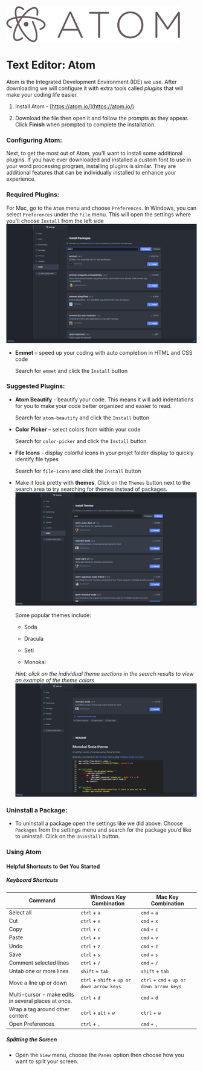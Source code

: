 ![](assets/atomLogo.png)

# Text Editor: Atom

Atom is the Integrated Development Environment \(IDE\) we use. After downloading we will configure it with extra tools called _plugins_ that will make your coding life easier.

1. Install Atom - [https://atom.io/](https://atom.io/)

2. Download the file then open it and follow the prompts as they appear. Click **Finish** when prompted to complete the installation.

### Configuring Atom:

Next, to get the most out of Atom, you’ll want to install some additional plugins. If you have ever downloaded and installed a custom font to use in your word processing program, installing plugins is similar. They are additional features that can be individually installed to enhance your experience.

### Required Plugins:

For Mac, go to the `Atom` menu and choose `Preferences`.  In Windows, you can select `Preferences` under the `File` menu. This will open the settings where you'll choose `Install` from the left side  
![](/assets/packageInstall.png)

* **Emmet** – speed up your coding with auto completion in HTML and CSS code

  Search for `emmet` and click the `Install` button

### Suggested Plugins:

* **Atom Beautify** - beautify your code.  This means it will add indentations for you to make your code better organized and easier to read.

  Search for `atom-beautify` and click the `Install` button

* **Color Picker** – select colors from within your code

  Search for `color-picker` and click the `Install` button

* **File Icons** - display colorful icons in your projet folder display to quickly identify file types

  Search for `file-icons` and click the `Install` button

* Make it look pretty with **themes**. Click on the `Themes` button next to the search area to try searching for themes instead of packages.  
  ![](/assets/themeInstall.png)

  Some popular themes include:

  * Soda

  * Dracula

  * Seti

  * Monokai

  _Hint: click on the individual theme sections in the search results to view an example of the theme colors_  
  ![](/assets/viewTheme.png)

### Uninstall a Package:

* To uninstall a package open the settings like we did above.  Choose `Packages` from the settings menu and search for the package you’d like to uninstall.  Click on the `Uninstall` button.

### Using Atom

#### Helpful Shortcuts to Get You Started

##### Keyboard Shortcuts

| Command | Windows Key Combination | Mac Key Combination |
| --- | --- | --- |
| Select all | `ctrl` + `a` | `cmd` + `a` |
| Cut | `ctrl` + `x` | `cmd` + `x` |
| Copy | `ctrl` + `c` | `cmd` + `c` |
| Paste | `ctrl` + `v` | `cmd` + `v` |
| Undo | `ctrl` + `z` | `cmd` + `z` |
| Save | `ctrl` + `s` | `cmd` + `s` |
| Comment selected lines | `ctrl` + `/` | `cmd` + `/` |
| Untab one or more lines | `shift` + `tab` | `shift` + `tab` |
| Move a line up or down | `ctrl` + `shift` + `up or down arrow keys` | `ctrl` + `cmd` + `up or down arrow keys` |
| Multi-cursor - make edits in several places at once. | `ctrl` + `d` | `cmd` + `d` |
| Wrap a tag around other content | `ctrl` + `alt` + `w` | `ctrl` + `w` |
| Open Preferences | `ctrl` + `,` | `cmd` + `,` |

##### Splitting the Screen

* Open the `View` menu, choose the `Panes` option  then choose how you want to split your screen.



